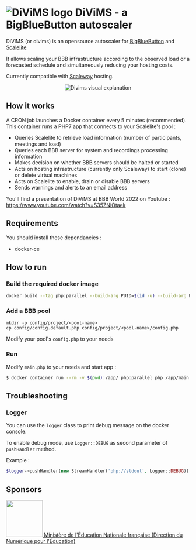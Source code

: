# ![DiViMS logo](https://www.arawa.fr/wp-content/uploads/2022/11/logo-divims-1-90x90.png.webp) DiViMS - a BigBlueButton autoscaler

DiViMS (or divims) is an opensource autoscaler for [BigBlueButton](https://docs.bigbluebutton.org/) and [Scalelite](https://github.com/blindsidenetworks/scalelite)

It allows scaling your BBB infrastructure according to the observed load or a forecasted schedule and simultaneously reducing your hosting costs.

Currently compatible with [Scaleway](https://www.scaleway.com) hosting.

<p align="center">
<img src="https://www.arawa.fr/wp-content/uploads/2023/06/presentation-arawa-divims.png.webp" alt="Divims visual explanation">
</p>

## How it works
A CRON job launches a Docker container every 5 minutes (recommended). This container runs a PHP7 app that connects to your Scalelite's pool :
- Queries Scalelite to retrieve load information (number of participants, meetings and load)
- Queries each BBB server for system and recordings processing information
- Makes decision on whether BBB servers should be halted or started
- Acts on hosting infrastructure (currently only Scaleway) to start (clone) or delete virtual machines
- Acts on Scalelite to enable, drain or disable BBB servers
- Sends warnings and alerts to an email address

You'll find a presentation of DiViMS at BBB World 2022 on Youtube : https://www.youtube.com/watch?v=S35ZNiOtaek

## Requirements

You should install these dependancies :

- docker-ce


## How to run
### Build the required docker image

```bash
docker build --tag php:parallel --build-arg PUID=$(id -u) --build-arg PGID=$(id -g) --build-arg USER=$(id -un) .
```

### Add a BBB pool

```
mkdir -p config/project/<pool-name>
cp config/config.default.php config/project/<pool-name>/config.php
```

Modify your pool's `config.php` to your needs

### Run
Modify `main.php` to your needs and start app :

```bash
$ docker container run --rm -v $(pwd):/app/ php:parallel php /app/main.php
```

## Troubleshooting

### Logger

You can use the `logger` class to print debug message on the docker console.

To enable debug mode, use `Logger::DEBUG` as second parameter of `pushHandler` method.

Example :

```php
$logger->pushHandler(new StreamHandler('php://stdout', Logger::DEBUG));
```

## Sponsors

<a href="https://www.education.gouv.fr/direction-du-numerique-pour-l-education-dne-9983" alt="Site de la Direction du Numérique pour l'Éducation"><img src="https://www.education.gouv.fr/sites/default/files/site_logo/2022-08/logoMENJ_tronque.png" width="100"> Ministère de l'Éducation Nationale française (Direction du Numérique pour l'Éducation)</a>
